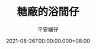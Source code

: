 ---
issue: 443
title: 糖廠的浴間仔
author: 平安嬸仔
date: 2021-08-26T00:00:00.000+08:00
topic: 生活
difficulty: 1
wikidata: Q131449298
wikidata_link: https://www.wikidata.org/wiki/Q131449298
---